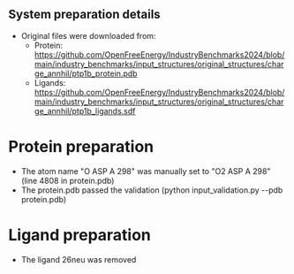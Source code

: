 ## System preparation details

* Original files were downloaded from:
	- Protein: https://github.com/OpenFreeEnergy/IndustryBenchmarks2024/blob/main/industry_benchmarks/input_structures/original_structures/charge_annhil/ptp1b_protein.pdb
	- Ligands: https://github.com/OpenFreeEnergy/IndustryBenchmarks2024/blob/main/industry_benchmarks/input_structures/original_structures/charge_annhil/ptp1b_ligands.sdf

# Protein preparation
* The atom name "O   ASP A 298" was manually set to "O2   ASP A 298" (line 4808 in protein.pdb)
* The protein.pdb passed the validation (python input_validation.py --pdb protein.pdb)

# Ligand preparation
* The ligand 26neu was removed
